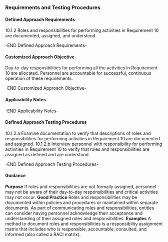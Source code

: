 ### Requirements and Testing Procedures

#### Defined Approach Requirements
10.1.2 Roles and responsibilities for performing activities in Requirement 10 are documented, assigned, and understood.

-END Defined Approach Requirements- 
#### Customized Approach Objective
Day-to-day responsibilities for performing all the activities in Requirement 10 are allocated. Personnel are accountable for successful, continuous operation of these requirements.

-END Customized Approach Objective- 
#### Applicability Notes



-END Applicability Notes- 
#### Defined Approach Testing Procedures
10.1.2.a Examine documentation to verify that descriptions of roles and responsibilities for performing activities in Requirement 10 are documented and assigned.
10.1.2.b Interview personnel with responsibility for performing activities in Requirement 10 to verify that roles and responsibilities are assigned as defined and are understood.

-END Defined Approach Testing Procedures- 
#### Guidance
**Purpose**
If roles and responsibilities are not formally assigned, personnel may not be aware of their day-to-day responsibilities and critical activities may not occur.
**Good Practice**
Roles and responsibilities may be documented within policies and procedures or maintained within separate documents.
As part of communicating roles and responsibilities, entities can consider having personnel acknowledge their acceptance and understanding of their assigned roles and responsibilities.
**Examples**
A method to document roles and responsibilities is a responsibility assignment matrix that includes who is responsible, accountable, consulted, and informed (also called a RACI matrix).